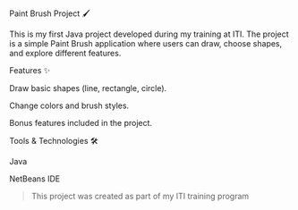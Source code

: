 
Paint Brush Project 🖌

This is my first Java project developed during my training at ITI.
The project is a simple Paint Brush application where users can draw, choose shapes, and explore different features.

Features ✨

Draw basic shapes (line, rectangle, circle).

Change colors and brush styles.

Bonus features included in the project.


Tools & Technologies 🛠

Java

NetBeans IDE

> This project was created as part of my ITI training program
